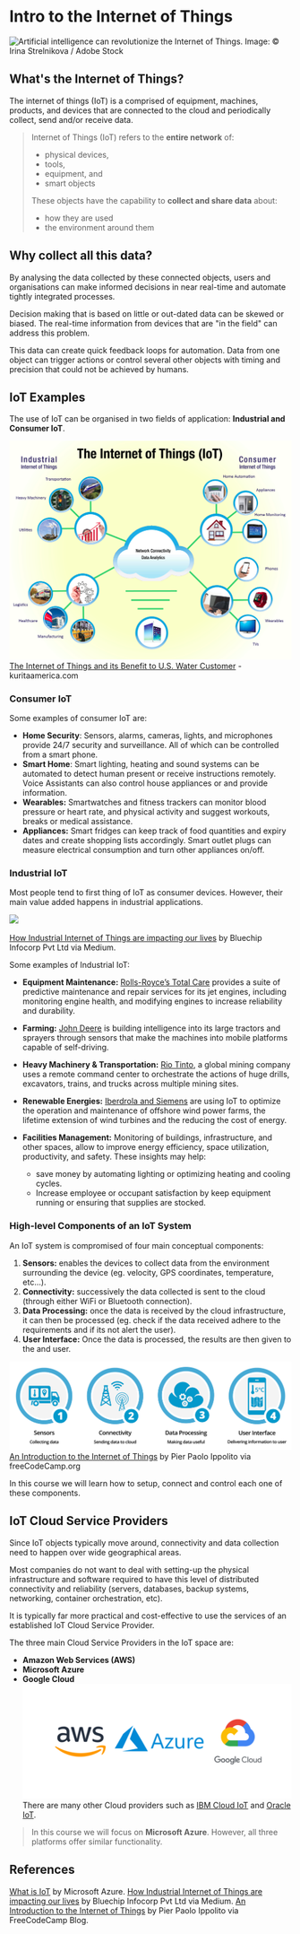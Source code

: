 # Intro to the Internet of Things

![Artificial intelligence can revolutionize the Internet of Things.](https://d3i2s57s2jetfw.cloudfront.net/wp-content/uploads/2022/01/98273dcb77c1fbf47f9cfe09a939fc4f-1200x0-c-default.jpeg)
Image: © Irina Strelnikova / Adobe Stock

## What's the Internet of Things?

The internet of things (IoT) is a comprised of equipment, machines, products, and devices that are connected to the cloud and periodically collect, send and/or receive data.

> Internet of Things (IoT) refers to the **entire network** of:
> 
> - physical devices,
> - tools,
> - equipment, and
> - smart objects
> 
> These objects have the capability to **collect and share data** about:
> 
> - how they are used
> - the environment around them


## Why collect all this data?

By analysing the data collected by these connected objects, users and organisations can make informed decisions in near real-time and automate tightly integrated processes.

Decision making that is based on little or out-dated data can be skewed or biased. The real-time information from devices that are "in the field" can address this problem.

This data can create quick feedback loops for automation. Data from one object can trigger actions or control several other objects with timing and precision that could not be achieved by humans.  

## IoT Examples

The use of IoT can be organised in two fields of application: **Industrial and Consumer IoT**.

![Examples of industrial and consumer iot applications](assets/iot-intro-industrial-vs-consumer.png)
[The Internet of Things and its Benefit to U.S. Water Customer](https://www.kuritaamerica.com/the-splash/the-internet-of-things-and-its-benefit-to-us-water-customers) - kuritaamerica.com

### Consumer IoT
Some examples of consumer IoT are:
- **Home Security**: Sensors, alarms, cameras, lights, and microphones provide 24/7 security and surveillance. All of which can be controlled from a smart phone.
- **Smart Home**: Smart lighting, heating and sound systems can be automated to detect human present or receive instructions remotely. Voice Assistants can also control house appliances or and provide information.
- **Wearables:** Smartwatches and fitness trackers can monitor blood pressure or heart rate, and physical activity and suggest workouts, breaks or medical assistance.
- **Appliances:** Smart fridges can keep track of food quantities and expiry dates and create shopping lists accordingly. Smart outlet plugs can measure electrical consumption and turn other appliances on/off.

### Industrial IoT

Most people tend to first thing of IoT as consumer devices. However, their main value added happens in industrial applications. 

![](https://miro.medium.com/max/1400/1*VKScdttTvAJZ7n663OwGPw.jpeg)

<p class=img-info>
<a href="https://medium.com/@jaydev_21091/how-industrial-internet-of-things-are-impacting-our-lives-8af4163530ce">How Industrial Internet of Things are impacting our lives</a> by Bluechip Infocorp Pvt Ltd via Medium.
</p>

Some examples of Industrial IoT:

- **Equipment Maintenance:** [Rolls-Royce’s Total Care](https://www.rolls-royce.com/media/press-releases/2016/11-07-2016-rr-takes-totalcare-digital-with-microsoft-and-singapore-airlines.aspx) provides a suite of predictive maintenance and repair services for its jet engines, including monitoring engine health, and modifying engines to increase reliability and durability.

- **Farming:** [John Deere](https://www.iotforall.com/ces-2021-john-deere) is building intelligence into its large tractors and sprayers through sensors that make the machines into mobile platforms capable of self-driving.

- **Heavy Machinery & Transportation:** [Rio Tinto](https://www.iotforall.com/iot-is-reshaping-heavy-industry), a global mining company uses a remote command center to orchestrate the actions of huge drills, excavators, trains, and trucks across multiple mining sites.

- **Renewable Energies:** [Iberdrola and Siemens](https://www.nsenergybusiness.com/features/iot-wind-power/) are using IoT to optimize the operation and maintenance of offshore wind power farms, the lifetime extension of wind turbines and the reducing the cost of energy.

- **Facilities Management:** Monitoring of buildings, infrastructure, and other spaces, allow to improve energy efficiency, space utilization, productivity, and safety. These insights may help:
	- save money by automating lighting or optimizing heating and cooling cycles.
	- Increase employee or occupant satisfaction by keep equipment running or ensuring that supplies are stocked.


### High-level Components of an IoT System

An IoT system is compromised of four main conceptual components:

1.  **Sensors:** enables the devices to collect data from the environment surrounding the device (eg. velocity, GPS coordinates, temperature, etc...).
2.  **Connectivity:** successively the data collected is sent to the cloud (through either WiFi or Bluetooth connection).
3.  **Data Processing:** once the data is received by the cloud infrastructure, it can then be processed (eg. check if the data received adhere to the requirements and if its not alert the user).
4.  **User Interface:** Once the data is processed, the results are then given to the and user.

![Icons for the four main components of an IoT System](assets/iot-intro-four-main-components.png)
[An Introduction to the Internet of Things](https://www.freecodecamp.org/news/introduction-to-iot-internet-of-things/) by Pier Paolo Ippolito via freeCodeCamp.org

In this course we will learn how to setup, connect and control each one of these components.


## IoT Cloud Service Providers

Since IoT objects typically move around, connectivity and data collection need to happen over wide geographical areas.

Most companies do not want to deal with setting-up the physical infrastructure and software required to have this level of distributed connectivity and reliability (servers, databases, backup systems, networking, container orchestration, etc).

It is typically far more practical and cost-effective to use the services of an established IoT Cloud Service Provider.

The three main Cloud Service Providers in the IoT space are: 
- **Amazon Web Services (AWS)**
- **Microsoft Azure**
- **Google Cloud**
![](assets/iot-intro-cloud-service-providers.png)
There are many other Cloud providers such as [IBM Cloud IoT](https://www.ibm.com/cloud/internet-of-things) and [Oracle IoT](https://www.oracle.com/internet-of-things/).

> In this course we will focus on **Microsoft Azure**.
> However, all three platforms offer similar functionality.

## References
[What is IoT](https://azure.microsoft.com/en-us/overview/internet-of-things-iot/what-is-the-internet-of-things/) by Microsoft Azure.
[How Industrial Internet of Things are impacting our lives](https://medium.com/@jaydev_21091/how-industrial-internet-of-things-are-impacting-our-lives-8af4163530ce) by Bluechip Infocorp Pvt Ltd via Medium.
[An Introduction to the Internet of Things](https://www.freecodecamp.org/news/introduction-to-iot-internet-of-things/) by Pier Paolo Ippolito via FreeCodeCamp Blog.
